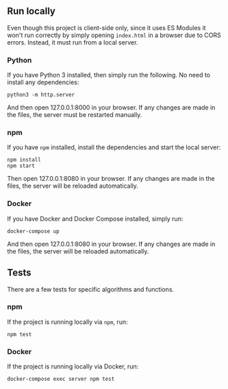 ## Run locally

Even though this project is client-side only, since it uses ES Modules it won't run correctly by simply opening `index.html` in a browser due to CORS errors. Instead, it must run from a local server.

### Python

If you have Python 3 installed, then simply run the following. No need to install any dependencies:

    python3 -m http.server

And then open 127.0.0.1:8000 in your browser. If any changes are made in the files, the server must be restarted manually.

### npm

If you have `npm` installed, install the dependencies and start the local server:

    npm install
    npm start

Then open 127.0.0.1:8080 in your browser. If any changes are made in the files, the server will be reloaded automatically.

### Docker

If you have Docker and Docker Compose installed, simply run:

    docker-compose up

And then open 127.0.0.1:8080 in your browser. If any changes are made in the files, the server will be reloaded automatically.

## Tests

There are a few tests for specific algorithms and functions.

### npm

If the project is running locally via `npm`, run:

    npm test

### Docker

If the project is running locally via Docker, run:

    docker-compose exec server npm test

